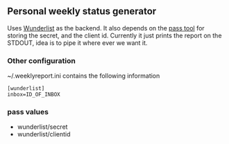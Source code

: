 ## Personal weekly status generator

Uses [Wunderlist](https://wunderlist.com) as the backend. It also depends on
the [pass tool](https://www.passwordstore.org) for storing the secret, and the
client id. Currently it just prints the report on the STDOUT, idea is to pipe
it where ever we want it.

### Other configuration

~/.weeklyreport.ini contains the following information

    [wunderlist]
    inbox=ID_OF_INBOX

### pass values

* wunderlist/secret
* wunderlist/clientid
